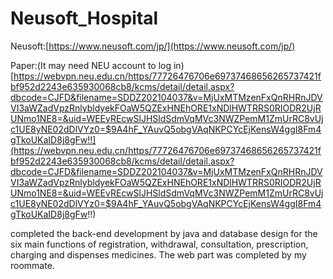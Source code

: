 # Neusoft_Hospital

Neusoft:[https://www.neusoft.com/jp/](https://www.neusoft.com/jp/)

Paper:(It may need NEU account to log in)[https://webvpn.neu.edu.cn/https/77726476706e69737468656265737421fbf952d2243e635930068cb8/kcms/detail/detail.aspx?dbcode=CJFD&filename=SDDZ202104037&v=MjUxMTMzenFxQnRHRnJDVVI3aWZadVpzRnlybldyekFOaW5QZExHNEhORE1xNDlHWTRRS0RIODR2UjRUNmo1NE8=&uid=WEEvREcwSlJHSldSdmVqMVc3NWZPemM1ZmUrRC8vUjc1UE8yNE02dDlVYz0=$9A4hF_YAuvQ5obgVAqNKPCYcEjKensW4ggI8Fm4gTkoUKaID8j8gFw!!](https://webvpn.neu.edu.cn/https/77726476706e69737468656265737421fbf952d2243e635930068cb8/kcms/detail/detail.aspx?dbcode=CJFD&filename=SDDZ202104037&v=MjUxMTMzenFxQnRHRnJDVVI3aWZadVpzRnlybldyekFOaW5QZExHNEhORE1xNDlHWTRRS0RIODR2UjRUNmo1NE8=&uid=WEEvREcwSlJHSldSdmVqMVc3NWZPemM1ZmUrRC8vUjc1UE8yNE02dDlVYz0=$9A4hF_YAuvQ5obgVAqNKPCYcEjKensW4ggI8Fm4gTkoUKaID8j8gFw!!)  

completed the back-end development by java and database design for the six main functions of registration, withdrawal, consultation, prescription, charging and dispenses medicines. The web part was completed by my roommate.

